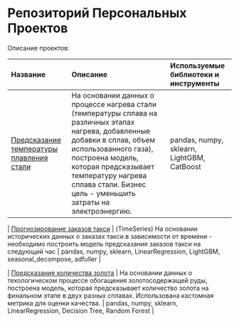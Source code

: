 # Репозиторий Персональных Проектов

Описание проектов:

| Название              | Описание           | Используемые библиотеки и инструменты                     |
| :-------------------- | :--------------------- |:---------------------------|
| [Предсказание температуры плавления стали](https://github.com/IanisPaist/Projects/tree/main/production-costs-prediction-ML) | На основании данных о процессе нагрева стали (температуры сплава на различных этапах нагрева, добавленные добавки в сплав, объем использованного газа), построена модель, которая предсказывает температуру нагрева сплава стали. Бизнес цель - уменьшить затраты на электроэнергию. | pandas, numpy, sklearn, LightGBM, CatBoost |

| [Прогнозирование заказов такси](https://github.com/IanisPaist/Projects/tree/main/time-series-analysis-taxi-orders) | (TimeSeries) На основании исторических данных о заказах такси в зависимости от времени - необходимо построить модель предсказания заказов такси на следующий час | pandas, numpy, sklearn, LinearRegression, LightGBM, seasonal_decompose, adfuller |

| [Предсказание количества золота](https://github.com/IanisPaist/Projects/tree/main/gold-enrichment-prediction-ML) | На основании данных о техологическом процессе обогащения золотосодержащей руды, построена модель, которая предсказывает количество золота на финальном этапе в двух разных сплавах. Использована кастомная метрика для оценки качества.  | pandas, numpy, sklearn, LinearRegression, Decision Tree, Random Forest |